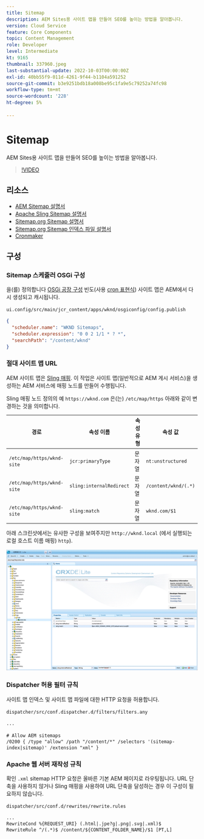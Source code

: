 ```yaml
---
title: Sitemap
description: AEM Sites용 사이트 맵을 만들어 SEO를 높이는 방법을 알아봅니다.
version: Cloud Service
feature: Core Components
topic: Content Management
role: Developer
level: Intermediate
kt: 9165
thumbnail: 337960.jpeg
last-substantial-update: 2022-10-03T00:00:00Z
exl-id: 40bb55f9-011d-4261-9f44-b1104a591252
source-git-commit: b3e9251bdb18a008be95c1fa9e5c79252a74fc98
workflow-type: tm+mt
source-wordcount: '228'
ht-degree: 5%

---
```


# Sitemap

AEM Sites용 사이트 맵을 만들어 SEO를 높이는 방법을 알아봅니다.

>[!VIDEO](https://video.tv.adobe.com/v/337960?quality=12&learn=on)

## 리소스

+ [AEM Sitemap 설명서](https://experienceleague.adobe.com/docs/experience-manager-cloud-service/overview/seo-and-url-management.html?lang=en#building-an-xml-sitemap-on-aem)
+ [Apache Sling Sitemap 설명서](https://github.com/apache/sling-org-apache-sling-sitemap#readme)
+ [Sitemap.org Sitemap 설명서](https://www.sitemaps.org/protocol.html)
+ [Sitemap.org Sitemap 인덱스 파일 설명서](https://www.sitemaps.org/protocol.html#index)
+ [Cronmaker](http://www.cronmaker.com/)

## 구성

### Sitemap 스케줄러 OSGi 구성

을(를) 정의합니다 [OSGi 공장 구성](http://localhost:4502/system/console/configMgr/org.apache.sling.sitemap.impl.SitemapScheduler) 빈도(사용 [cron 표현식](http://www.cronmaker.com)) 사이트 맵은 AEM에서 다시 생성되고 캐시됩니다.

`ui.config/src/main/jcr_content/apps/wknd/osgiconfig/config.publish`

```json
{
  "scheduler.name": "WKND Sitemaps",
  "scheduler.expression": "0 0 2 1/1 * ? *",
  "searchPath": "/content/wknd"
}
```

### 절대 사이트 맵 URL

AEM 사이트 맵은 [Sling 매핑](https://sling.apache.org/documentation/the-sling-engine/mappings-for-resource-resolution.html). 이 작업은 사이트 맵(일반적으로 AEM 게시 서비스)을 생성하는 AEM 서비스에 매핑 노드를 만들어 수행됩니다.

Sling 매핑 노드 정의의 예 `https://wknd.com` 은(는) `/etc/map/https` 아래와 같이 변경하는 것을 의미합니다.

| 경로 | 속성 이름 | 속성 유형 | 속성 값 |
|------|----------|---------------|-------|
| `/etc/map/https/wknd-site` | `jcr:primaryType` | 문자열 | `nt:unstructured` |
| `/etc/map/https/wknd-site` | `sling:internalRedirect` | 문자열 | `/content/wknd/(.*)` |
| `/etc/map/https/wknd-site` | `sling:match` | 문자열 | `wknd.com/$1` |

아래 스크린샷에서는 유사한 구성을 보여주지만 `http://wknd.local` (에서 실행되는 로컬 호스트 이름 매핑) `http`).

![Sitemap 절대 URL 구성](../assets/sitemaps/sitemaps-absolute-urls.jpg)


### Dispatcher 허용 필터 규칙

사이트 맵 인덱스 및 사이트 맵 파일에 대한 HTTP 요청을 허용합니다.

`dispatcher/src/conf.dispatcher.d/filters/filters.any`

```
...

# Allow AEM sitemaps
/0200 { /type "allow" /path "/content/*" /selectors '(sitemap-index|sitemap)' /extension "xml" }
```

### Apache 웹 서버 재작성 규칙

확인 `.xml` sitemap HTTP 요청은 올바른 기본 AEM 페이지로 라우팅됩니다. URL 단축을 사용하지 않거나 Sling 매핑을 사용하여 URL 단축을 달성하는 경우 이 구성이 필요하지 않습니다.

`dispatcher/src/conf.d/rewrites/rewrite.rules`

```
...
RewriteCond %{REQUEST_URI} (.html|.jpe?g|.png|.svg|.xml)$
RewriteRule ^/(.*)$ /content/${CONTENT_FOLDER_NAME}/$1 [PT,L]
```
